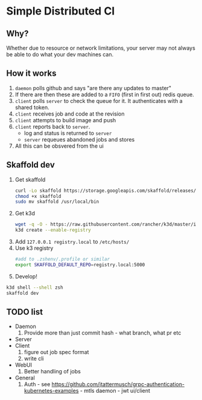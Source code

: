 # Simple Distributed CI

## Why?

Whether due to resource or network limitations, your server may not always be able to do what your dev machines can.

## How it works

1. `daemon` polls github and says "are there any updates to master"
2. If there are then these are added to a `FIFO` (first in first out) redis queue.
3. `client` polls `server` to check the queue for it. It authenticates with a shared token.
4. `client` receives job and code at the revision
5. `client` attempts to build image and push
6. `client` reports back to `server`.
   - log and status is returned to `server`
   - `server` requeues abandoned jobs and stores 
7. All this can be obsvered from the ui

## Skaffold dev

1. Get skaffold
    ```bash
    curl -Lo skaffold https://storage.googleapis.com/skaffold/releases/latest/skaffold-linux-amd64
    chmod +x skaffold
    sudo mv skaffold /usr/local/bin   
    ```
2. Get k3d
    ```bash
    wget -q -O - https://raw.githubusercontent.com/rancher/k3d/master/install.sh | bash
    k3d create --enable-registry
    ```
1. Add `127.0.0.1 registry.local` to `/etc/hosts/`
3. Use k3 registry
    ```bash
    #add to .zshenv/.profile or similar
    export SKAFFOLD_DEFAULT_REPO=registry.local:5000
    ```
4. Develop!   
```bash
k3d shell --shell zsh
skaffold dev
```


## TODO list

* Daemon
    1. Provide more than just commit hash - what branch, what pr etc
* Server
* Client
    1. figure out job spec format
    2. write cli
* WebUI
    1. Better handling of jobs
* General
    1. Auth - see https://github.com/jtattermusch/grpc-authentication-kubernetes-examples - mtls daemon - jwt ui/client


   

